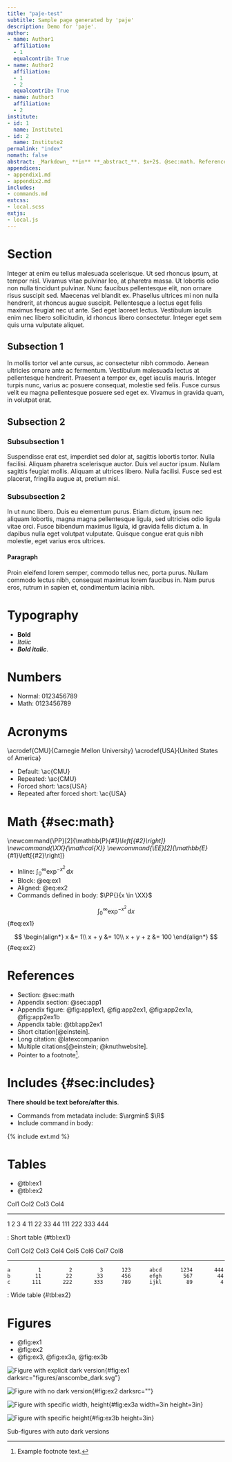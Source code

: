 ```yaml
---
title: "paje-test"
subtitle: Sample page generated by 'paje'
description: Demo for 'paje'.
author:
- name: Author1
  affiliation:
  - 1
  equalcontrib: True
- name: Author2
  affiliation:
  - 1
  - 2
  equalcontrib: True
- name: Author3
  affiliation:
  - 2
institute:
- id: 1
  name: Institute1
- id: 2
  name: Institute2
permalink: "index"
nomath: false
abstract: _Markdown_ **in** **_abstract_**. $x+2$. @sec:math. Reference[@latexcompanion].
appendices:
- appendix1.md
- appendix2.md
includes:
- commands.md
extcss:
- local.scss
extjs:
- local.js
---
```



# Section

Integer at enim eu tellus malesuada scelerisque. Ut sed rhoncus ipsum, at tempor
nisl. Vivamus vitae pulvinar leo, at pharetra massa. Ut lobortis odio non nulla
tincidunt pulvinar. Nunc faucibus pellentesque elit, non ornare risus suscipit
sed. Maecenas vel blandit ex. Phasellus ultrices mi non nulla hendrerit, at
rhoncus augue suscipit. Pellentesque a lectus eget felis maximus feugiat nec ut
ante. Sed eget laoreet lectus. Vestibulum iaculis enim nec libero sollicitudin,
id rhoncus libero consectetur. Integer eget sem quis urna vulputate aliquet.

## Subsection 1

In mollis tortor vel ante cursus, ac consectetur nibh commodo. Aenean ultricies
ornare ante ac fermentum. Vestibulum malesuada lectus at pellentesque hendrerit.
Praesent a tempor ex, eget iaculis mauris. Integer turpis nunc, varius ac
posuere consequat, molestie sed felis. Fusce cursus velit eu magna pellentesque
posuere sed eget ex. Vivamus in gravida quam, in volutpat erat.

## Subsection 2

### Subsubsection 1

Suspendisse erat est, imperdiet sed dolor at, sagittis lobortis tortor. Nulla
facilisi. Aliquam pharetra scelerisque auctor. Duis vel auctor ipsum. Nullam
sagittis feugiat mollis. Aliquam at ultrices libero. Nulla facilisi. Fusce sed
est placerat, fringilla augue at, pretium nisl.

### Subsubsection 2

In ut nunc libero. Duis eu elementum purus. Etiam dictum, ipsum nec aliquam
lobortis, magna magna pellentesque ligula, sed ultricies odio ligula vitae orci.
Fusce bibendum maximus ligula, id gravida felis dictum a. In dapibus nulla eget
volutpat vulputate. Quisque congue erat quis nibh molestie, eget varius eros
ultrices.

#### Paragraph

Proin eleifend lorem semper, commodo tellus nec, porta purus. Nullam commodo
lectus nibh, consequat maximus lorem faucibus in. Nam purus eros, rutrum in
sapien et, condimentum lacinia nibh.


# Typography

* **Bold**
* _Italic_
* **_Bold italic_**.


# Numbers

* Normal: 0123456789
* Math: $0123456789$


# Acronyms

\acrodef{CMU}{Carnegie Mellon University}
\acrodef{USA}{United States of America}

* Default: \ac{CMU}
* Repeated: \ac{CMU}
* Forced short: \acs{USA}
* Repeated after forced short: \ac{USA}


# Math {#sec:math}

\newcommand{\PP}[2]{\mathbb{P}_{#1}\left[{#2}\right]}
\newcommand{\XX}{\mathcal{X}}
\newcommand{\EE}[2]{\mathbb{E}_{#1}\left[{#2}\right]}

* Inline: $\int_0^\infty \exp^{-x^2}\,\mathrm{d}x$
* Block: @eq:ex1
* Aligned: @eq:ex2
* Commands defined in body: $\PP{}{x \in \XX}$

$$
\int_0^\infty \exp^{-x^2}\,\mathrm{d}x
$$ {#eq:ex1}

$$
\begin{align*}
    x &= 1\\
    x + y &= 10\\
    x + y + z &= 100
\end{align*}
$$ {#eq:ex2}


# References

* Section: @sec:math
* Appendix section: @sec:app1
* Appendix figure: @fig:app1ex1, @fig:app2ex1, @fig:app2ex1a, @fig:app2ex1b
* Appendix table: @tbl:app2ex1
* Short citation[@einstein].
* Long citation: @latexcompanion
* Multiple citations[@einstein; @knuthwebsite].
* Pointer to a footnote[^1].

[^1]: Example footnote text.


# Includes {#sec:includes}

**There should be text before/after this**.

* Commands from metadata include: $\argmin$ $\R$
* Include command in body:

{% include ext.md %}


# Tables

* @tbl:ex1
* @tbl:ex2

Col1       Col2     Col3     Col4
------   ------    ------    ------
1             2     3        4
11           22     33       44
111         222     333      444

: Short table {#tbl:ex1}

 Col1      Col2      Col3      Col4     Col5      Col6      Col7      Col8
-----     -----     -----     -----    -----     -----     -----     -----
    a         1         2         3      123      abcd      1234       444
    b        11        22        33      456      efgh       567        44
    c       111       222       333      789      ijkl        89         4

: Wide table {#tbl:ex2}


# Figures

* @fig:ex1
* @fig:ex2
* @fig:ex3, @fig:ex3a, @fig:ex3b

![Figure with explicit dark version](figures/anscombe){#fig:ex1 darksrc="figures/anscombe_dark.svg"}

![Figure with no dark version](figures/diamonds){#fig:ex2 darksrc=""}

<div id="fig:ex3">

![Figure with specific width, height](figures/gaussian2d){#fig:ex3a width=3in height=3in}

![Figure with specific height](figures/densities){#fig:ex3b height=3in}

Sub-figures with auto dark versions
</div>
